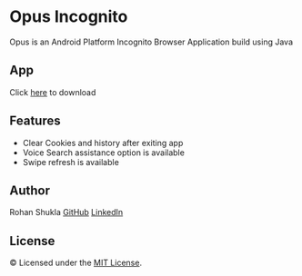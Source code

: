 # Opus Incognito
Opus is an Android Platform Incognito Browser Application build using Java

## App
Click [here](Opus_Incognito.apk) to download

## Features
* Clear Cookies and history after exiting app
* Voice Search assistance option is available
* Swipe refresh is available

## Author
Rohan Shukla [GitHub](https://github.com/shuklarohan) [LinkedIn](https://www.linkedin.com/in/shuklarohan)

## License
© Licensed under the [MIT License](LICENSE).